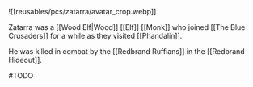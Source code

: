 
![[reusables/pcs/zatarra/avatar_crop.webp]]

Zatarra was a [[Wood Elf|Wood]] [[Elf]] [[Monk]] who joined [[The Blue Crusaders]] for a while as they visited [[Phandalin]].

He was killed in combat by the [[Redbrand Ruffians]] in the [[Redbrand Hideout]].

#TODO